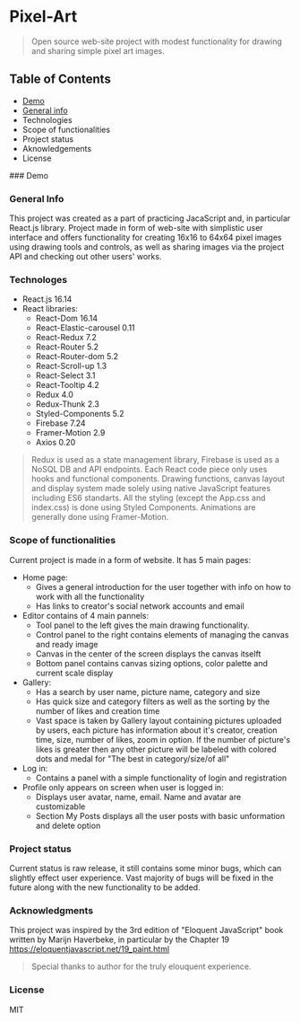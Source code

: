 # Pixel-Art

>   Open source web-site project with modest functionality for drawing and sharing simple pixel art images.

## Table of Contents

- [Demo](#demo)
- [General info](#general-info)
- Technologies[](###)
- Scope of functionalities[](###)
- Project status[](###)
- Aknowledgements[](###)
- License[](###)

<a name="Demo">### Demo</a> 


### General Info

  This project was created as a part of practicing JacaScript and, in particular React.js library.
Project made in form of web-site with simplistic user interface and offers functionality for 
creating 16x16 to 64x64 pixel images using drawing tools and controls, as well as sharing images
via the project API and checking out other users' works.

### Technologes

* React.js 16.14
* React libraries: 
  * React-Dom 16.14
  * React-Elastic-carousel 0.11
  * React-Redux 7.2
  * React-Router 5.2
  * React-Router-dom 5.2
  * React-Scroll-up 1.3
  * React-Select 3.1
  * React-Tooltip 4.2
  * Redux 4.0
  * Redux-Thunk 2.3
  * Styled-Components 5.2
  * Firebase 7.24
  * Framer-Motion 2.9
  * Axios 0.20
  
> Redux is used as a state management library, Firebase is used as a NoSQL DB and API endpoints.
> Each React code piece only uses hooks and functional components.
> Drawing functions, canvas layout and display system made solely using native JavaScript features including ES6 standarts.
> All the styling (except the App.css and index.css) is done using Styled Components. Animations are generally done using Framer-Motion.

### Scope of functionalities

Current project is made in a form of website. It has 5 main pages:
- Home page:
  - Gives a general introduction for the user together with info on how to work with all the functionality
  - Has links to creator's social network accounts and email
- Editor contains of 4 main pannels:
  - Tool panel to the left gives the main drawing functionality.
  - Control panel to the right contains elements of managing the canvas and ready image 
  - Canvas in the center of the screen displays the canvas itselft
  - Bottom panel contains canvas sizing options, color palette and current scale display
- Gallery:
  - Has a search by user name, picture name, category and size
  - Has quick size and category filters as well as the sorting by the number of likes and creation time
  - Vast space is taken by Gallery layout containing pictures uploaded by users, each picture has
    information about it's creator, creation time, size, number of likes, zoom in option. If the number 
    of picture's likes is greater then any other picture will be labeled with colored dots and medal
    for "The best in category/size/of all" 
- Log in:
  - Contains a panel with a simple functionality of login and registration
- Profile only appears on screen when user is logged in:
  - Displays user avatar, name, email. Name and avatar are customizable
  - Section My Posts displays all the user posts with basic unformation and delete option
  
### Project status

Current status is raw release, it still contains some minor bugs, which can slightly effect user experience.
Vast majority of bugs will be fixed in the future along with the new functionality to be added.

### Acknowledgments

This project was inspired by the 3rd edition of "Eloquent JavaScript" book written by Marijn Haverbeke, 
in particular by the Chapter 19 
https://eloquentjavascript.net/19_paint.html 
>Special thanks to author for the truly elouquent experience.

### License

MIT
